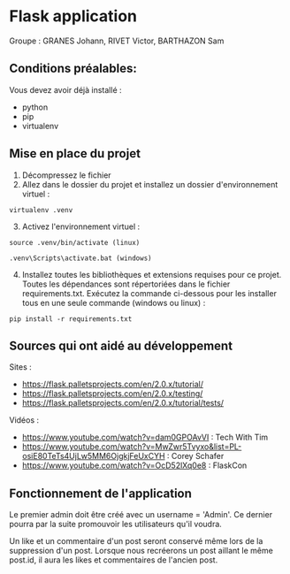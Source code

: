 # Flask application

Groupe : GRANES Johann, RIVET Victor, BARTHAZON Sam


## Conditions préalables:

Vous devez avoir déjà installé :
- python
- pip
- virtualenv


## Mise en place du projet

1. Décompressez le fichier
2. Allez dans le dossier du projet et installez un dossier d'environnement virtuel : 
```
virtualenv .venv
```


3. Activez l'environnement virtuel :
```
source .venv/bin/activate (linux)
```
```
.venv\Scripts\activate.bat (windows)
```


4. Installez toutes les bibliothèques et extensions requises pour ce projet. Toutes les dépendances sont répertoriées dans le fichier requirements.txt. Exécutez la commande ci-dessous pour les installer tous en une seule commande (windows ou linux) :
```
pip install -r requirements.txt
```


## Sources qui ont aidé au développement

Sites :
- https://flask.palletsprojects.com/en/2.0.x/tutorial/
- https://flask.palletsprojects.com/en/2.0.x/testing/
- https://flask.palletsprojects.com/en/2.0.x/tutorial/tests/

Vidéos :
- https://www.youtube.com/watch?v=dam0GPOAvVI : Tech With Tim
- https://www.youtube.com/watch?v=MwZwr5Tvyxo&list=PL-osiE80TeTs4UjLw5MM6OjgkjFeUxCYH : Corey Schafer
- https://www.youtube.com/watch?v=OcD52lXq0e8 : FlaskCon


## Fonctionnement de l'application

Le premier admin doit être créé avec un username = 'Admin'. Ce dernier pourra par la suite promouvoir les utilisateurs qu'il voudra.

Un like et un commentaire d'un post seront conservé même lors de la suppression d'un post. Lorsque nous recréerons un post aillant le même post.id, il aura les likes et commentaires de l'ancien post.